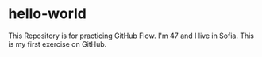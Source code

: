 # hello-world
This Repository is for practicing GitHub Flow.
I'm 47 and I live in Sofia. This is my first exercise on GitHub.
